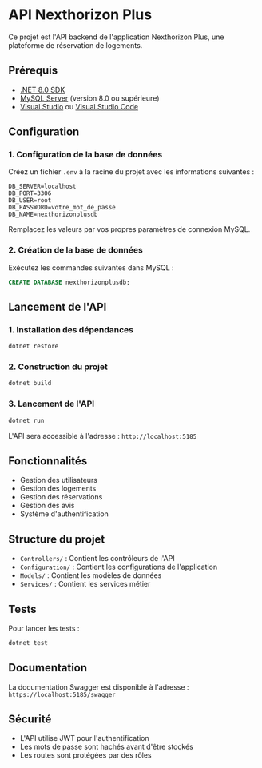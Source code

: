 # API Nexthorizon Plus

Ce projet est l'API backend de l'application Nexthorizon Plus, une plateforme de réservation de logements.

## Prérequis

- [.NET 8.0 SDK](https://dotnet.microsoft.com/download/dotnet/8.0)
- [MySQL Server](https://dev.mysql.com/downloads/mysql/) (version 8.0 ou supérieure)
- [Visual Studio](https://visualstudio.microsoft.com/fr/) ou [Visual Studio Code](https://code.visualstudio.com/)

## Configuration

### 1. Configuration de la base de données

Créez un fichier `.env` à la racine du projet avec les informations suivantes :

```env
DB_SERVER=localhost
DB_PORT=3306
DB_USER=root
DB_PASSWORD=votre_mot_de_passe
DB_NAME=nexthorizonplusdb
```

Remplacez les valeurs par vos propres paramètres de connexion MySQL.

### 2. Création de la base de données

Exécutez les commandes suivantes dans MySQL :

```sql
CREATE DATABASE nexthorizonplusdb;
```

## Lancement de l'API

### 1. Installation des dépendances

```bash
dotnet restore
```

### 2. Construction du projet

```bash
dotnet build
```

### 3. Lancement de l'API

```bash
dotnet run
```

L'API sera accessible à l'adresse : `http://localhost:5185`

## Fonctionnalités

- Gestion des utilisateurs
- Gestion des logements
- Gestion des réservations
- Gestion des avis
- Système d'authentification

## Structure du projet

- `Controllers/` : Contient les contrôleurs de l'API
- `Configuration/` : Contient les configurations de l'application
- `Models/` : Contient les modèles de données
- `Services/` : Contient les services métier

## Tests

Pour lancer les tests :

```bash
dotnet test
```

## Documentation

La documentation Swagger est disponible à l'adresse : `https://localhost:5185/swagger`

## Sécurité

- L'API utilise JWT pour l'authentification
- Les mots de passe sont hachés avant d'être stockés
- Les routes sont protégées par des rôles